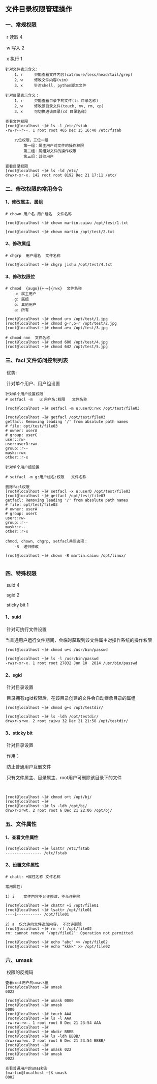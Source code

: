 ## 文件目录权限管理操作

### 一、常规权限

​		r		 读取			4

​		w		写入			2

​		x		 执行 			1



```
针对文件表示含义:
	1、r     只能查看文件内容(cat/more/less/head/tail/grep)
	2、w		修改文件内容(vim)
	3、x 	针对shell, python脚本文件
```



```
针对目录表示含义：
	1、r		只能查看目录下的文件(ls 目录名称)
	2、w		修改该目录文件(touch, mv, rm, cp)
	3、x		可切换进该目录(cd 目录名称)
```



```
查看文件权限 
[root@localhost ~]# ls -l /etc/fstab 
-rw-r--r--. 1 root root 465 Dec 15 16:40 /etc/fstab

	九位权限，三位一组
		第一组：属主用户对文件的操作权限
		第二组：属组对文件的操作权限 
		第三组：其他用户
		
查看目录权限
[root@localhost ~]# ls -ld /etc/
drwxr-xr-x. 142 root root 8192 Dec 21 17:11 /etc/

```



### 二、修改权限的常用命令

#### 1、修改属主、属组

```
# chown 用户名.用户组名  文件名称  

[root@localhost ~]# chown martin.caiwu /opt/test/1.txt

[root@localhost ~]# chown martin /opt/test/2.txt 
```



#### 2、修改属组

```
# chgrp  用户组名  文件名称  

[root@localhost ~]# chgrp jishu /opt/test/4.txt 
```



#### 3、修改权限位 

```
# chmod  {augo}{+-=}{rwx}  文件名称
	u: 属主用户
	g: 属组 
	o: 其他用户
	a: 所有
	
[root@localhost ~]# chmod u+x /opt/test/1.jpg 
[root@localhost ~]# chmod g-r,o-r /opt/test/2.jpg
[root@localhost ~]# chmod a+x /opt/test/3.jpg

# chmod nnn  文件名称  
[root@localhost ~]# chmod 600 /opt/test/4.jpg
[root@localhost ~]# chmod 642 /opt/test/5.jpg 
```





### 三、facl  文件访问控制列表

​	优势: 

​			针对单个用户、用户组设置



```
针对单个用户设置权限 
# setfacl -m   u:用户名:权限   文件名称  

[root@localhost ~]# setfacl -m u:userD:rwx /opt/test/file03

[root@localhost ~]# getfacl /opt/test/file03 
getfacl: Removing leading '/' from absolute path names
# file: opt/test/file03
# owner: userA
# group: userC
user::rw-
user:userD:rwx
group::r--
mask::rwx
other::r-x
```



```
针对单个用户组设置 

# setfacl -m g:用户组名:权限   文件名称  
```



```
删除facl权限 
[root@localhost ~]# setfacl -x u:userD /opt/test/file03 
[root@localhost ~]# getfacl /opt/test/file03
getfacl: Removing leading '/' from absolute path names
# file: opt/test/file03
# owner: userA
# group: userC
user::rw-
group::r--
mask::r--
other::r-x
```



```
chmod, chown, chgrp, setfacl共同选项：
	-R  递归修改 
	
[root@localhost ~]# chown -R martin.caiwu /opt/linux/
	
```





### 四、特殊权限 

​			suid		4

​			sgid		2

​			sticky bit	1



#### 1、suid

​		针对可执行文件设置 

​		当普通用户运行文件期间，会临时获取到该文件属主对操作系统的操作权限  

```
[root@localhost ~]# chmod u+s /usr/bin/passwd 

[root@localhost ~]# ls -l /usr/bin/passwd
-rwsr-xr-x. 1 root root 27832 Jun 10  2014 /usr/bin/passwd
```



#### 2、sgid

​	针对目录设置

​	目录拥有sgid权限后，在该目录创建的文件会自动继承目录的属组 

```
[root@localhost ~]# chmod g+s /opt/testdir/

[root@localhost ~]# ls -ldh /opt/testdir/
drwxr-srwx. 2 root caiwu 32 Dec 21 21:58 /opt/testdir/
```



#### 3、sticky bit 

​	针对目录设置

​	作用：

​			防止普通用户互删文件  

​			只有文件属主、目录属主、root用户可删除该目录下的文件 

​	

```
[root@localhost ~]# chmod o+t /opt/bj/
[root@localhost ~]# 
[root@localhost ~]# ls -ldh /opt/bj/
drwxr-xrwt. 2 root root 6 Dec 21 22:06 /opt/bj/
```





### 五、文件属性 



#### 1、查看文件属性 

```
[root@localhost ~]# lsattr /etc/fstab  
---------------- /etc/fstab
```



#### 2、设置文件属性

```
# chattr +属性名称 文件名称  

常用属性: 

1) i    文件内容不允许修改，不允许删除

[root@localhost ~]# chattr +i /opt/file01
[root@localhost ~]# lsattr /opt/file01
----i----------- /opt/file01

2) a  仅允许向文件追加内容， 不允许删除 
[root@localhost ~]# rm -rf /opt/file02 
rm: cannot remove ‘/opt/file02’: Operation not permitted

[root@localhost ~]# echo "abc" >> /opt/file02 
[root@localhost ~]# echo "kkkk" >> /opt/file02 
```





### 六、umask

​			权限的反掩码 



```
查看root用户的umask值  
[root@localhost ~]# umask 
0022

[root@localhost ~]# umask 0000
[root@localhost ~]# umask
0000
[root@localhost ~]# touch AAA
[root@localhost ~]# ls -l AAA
-rw-rw-rw-. 1 root root 0 Dec 21 23:54 AAA
[root@localhost ~]# 
[root@localhost ~]# mkdir BBBB
[root@localhost ~]# ls -ldh BBBB/
drwxrwxrwx. 2 root root 6 Dec 21 23:54 BBBB/
[root@localhost ~]# 
[root@localhost ~]# umask 022
[root@localhost ~]# umask 
0022
```



```
查看普通用户的umask值 
[martin@localhost ~]$ umask 
0002
```




































